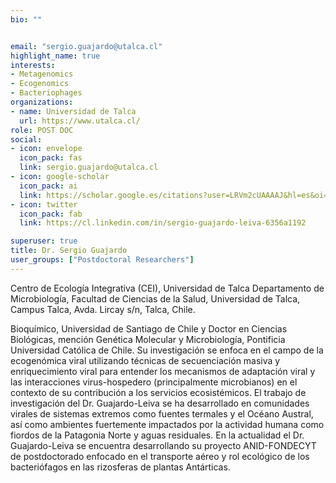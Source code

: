 ```yaml
---
bio: ""


email: "sergio.guajardo@utalca.cl"
highlight_name: true
interests:
- Metagenomics
- Ecogenomics
- Bacteriophages
organizations:
- name: Universidad de Talca
  url: https://www.utalca.cl/
role: POST DOC
social:
- icon: envelope
  icon_pack: fas
  link: sergio.guajardo@utalca.cl
- icon: google-scholar
  icon_pack: ai
  link: https://scholar.google.es/citations?user=LRVm2cUAAAAJ&hl=es&oi=ao
- icon: twitter
  icon_pack: fab
  link: https://cl.linkedin.com/in/sergio-guajardo-leiva-6356a1192

superuser: true
title: Dr. Sergio Guajardo
user_groups: ["Postdoctoral Researchers"]
---
```


Centro de Ecología Integrativa (CEI), Universidad de Talca Departamento de Microbiología, Facultad de Ciencias de la Salud, Universidad de Talca, Campus Talca, Avda. Lircay s/n, Talca, Chile.

Bioquímico, Universidad de Santiago de Chile y Doctor en Ciencias Biológicas, mención Genética Molecular y Microbiología, Pontificia Universidad Católica de Chile. Su investigación se enfoca en el campo de la ecogenómica viral utilizando técnicas de secuenciación masiva y enriquecimiento viral para entender los mecanismos de adaptación viral y las interacciones virus-hospedero (principalmente microbianos) en el contexto de su contribución a los servicios ecosistémicos.
El trabajo de investigación del Dr. Guajardo-Leiva se ha desarrollado en comunidades virales de sistemas extremos como fuentes termales y el Océano Austral, así como ambientes fuertemente impactados por la actividad humana como fiordos de la Patagonia Norte y aguas residuales.
En la actualidad el Dr. Guajardo-Leiva se encuentra desarrollando su proyecto ANID-FONDECYT de postdoctorado enfocado en el transporte aéreo y rol ecológico de los bacteriófagos en las rizosferas de plantas Antárticas.